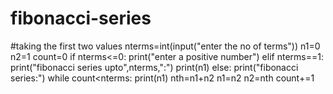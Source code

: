 # fibonacci-series
#taking the first two values
nterms=int(input("enter the no of terms"))
n1=0
n2=1
count=0
if nterms<=0:
    print("enter a positive number")
elif nterms==1:
    print("fibonacci series upto",nterms,":")
    print(n1)
else:
    print("fibonacci series:")
while count<nterms:
    print(n1)
    nth=n1+n2
    n1=n2
    n2=nth
    count+=1
